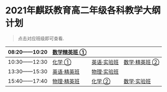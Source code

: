 # 2021年麒跃教育高二年级各科教学大纲计划
> 点击对应班级即可查看.  


| 08:20——10:20 | [数学精英班 ①](数学.png) |             |               |
| ------------ | ------------- | ----------- | ------------- |
| 10:30——12:30 | [化学 ①](化学m.png)        | [英语·实验班](英语.md) | [数学·精英班 ②](数学.png) |
| 13:30——15:30 | [英语·精英班](英语.md)   | [物理·实验班](物理.png) |               |
| 15:40——17:40 | [物理·精英班](物理.png)   | [化学 ②](化学h.png)      | [数学·实验班](数学.png)   |

